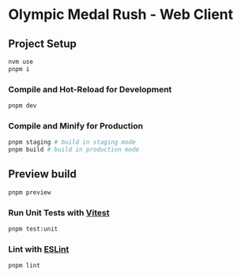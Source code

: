 # Olympic Medal Rush - Web Client

## Project Setup

```sh
nvm use
pnpm i
```

### Compile and Hot-Reload for Development

```sh
pnpm dev
```

### Compile and Minify for Production

``` bash
pnpm staging # build in staging mode
pnpm build # build in production mode
```

## Preview build

``` bash
pnpm preview
```

### Run Unit Tests with [Vitest](https://vitest.dev/)

```sh
pnpm test:unit
```

### Lint with [ESLint](https://eslint.org/)

```sh
pnpm lint
```
